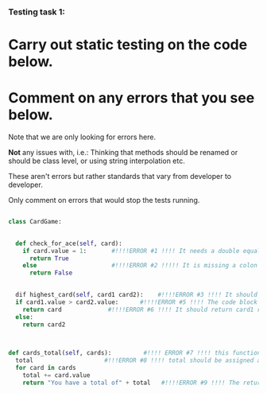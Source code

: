 ### Testing task 1:

# Carry out static testing on the code below.
# Comment on any errors that you see below.

Note that we are only looking for errors here.

**Not** any issues with, i.e.: 
Thinking that methods should be renamed or should be class level, or using string interpolation etc. 

These aren't errors but rather standards that vary from developer to developer. 

Only comment on errors that would stop the tests running.

```python

class CardGame:
                           

  def check_for_ace(self, card):
    if card.value = 1:       #!!!!ERROR #1 !!!! It needs a double equal sign ==, not a single equal sign =
      return True
    else                     #!!!!ERROR #2 !!!!! It is missing a colon :
      return False
   

  dif highest_card(self, card1 card2):    #!!!!ERROR #3 !!!! It should say def instead of dif. !!!!ERROR #4 !!!! There is a comma missing after card1
  if card1.value > card2.value:      #!!!!ERROR #5 !!!! The code block inside of the function must be indented
    return card             #!!!!ERROR #6 !!!! It should return card1 rather than card
  else:
    return card2
  


def cards_total(self, cards):         #!!!! ERROR #7 !!!! this function definition block needs to be indented
  total                    #!!!ERROR #8 !!!! total should be assigned a value of 0 with total = 0
  for card in cards
    total += card.value
    return "You have a total of" + total   #!!!!ERROR #9 !!!! The return statement should not be indented. The return statement should be outside of the for loop.
  
```
